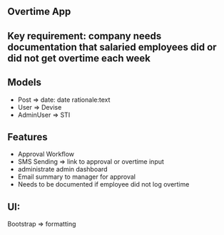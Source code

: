 ## Overtime App

## Key requirement: company needs documentation that salaried employees did or did not get overtime each week

## Models
- Post => date: date rationale:text
- User => Devise
- AdminUser => STI

## Features
- Approval Workflow
- SMS Sending => link to approval or overtime input
- administrate admin dashboard
- Email summary to manager for approval
- Needs to be documented if employee did not log overtime

## UI:
Bootstrap => formatting